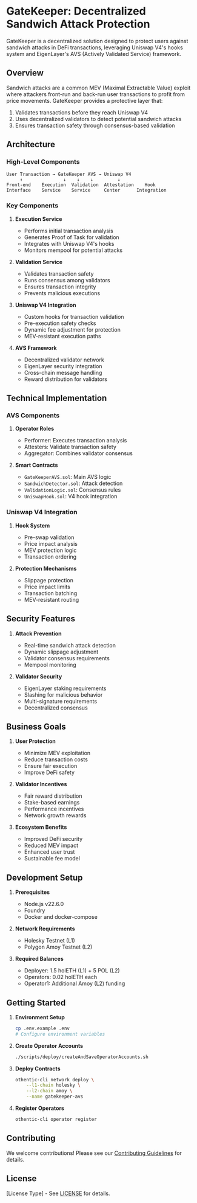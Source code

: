 # GateKeeper: Decentralized Sandwich Attack Protection

GateKeeper is a decentralized solution designed to protect users against sandwich attacks in DeFi transactions, leveraging Uniswap V4's hooks system and EigenLayer's AVS (Actively Validated Service) framework.

## Overview

Sandwich attacks are a common MEV (Maximal Extractable Value) exploit where attackers front-run and back-run user transactions to profit from price movements. GateKeeper provides a protective layer that:

1. Validates transactions before they reach Uniswap V4
2. Uses decentralized validators to detect potential sandwich attacks
3. Ensures transaction safety through consensus-based validation

## Architecture

### High-Level Components

```
User Transaction → GateKeeper AVS → Uniswap V4
     ↑               ↓    ↓    ↓         ↓
Front-end    Execution  Validation  Attestation    Hook
Interface    Service    Service     Center      Integration
```

### Key Components

1. **Execution Service**
   - Performs initial transaction analysis
   - Generates Proof of Task for validation
   - Integrates with Uniswap V4's hooks
   - Monitors mempool for potential attacks

2. **Validation Service**
   - Validates transaction safety
   - Runs consensus among validators
   - Ensures transaction integrity
   - Prevents malicious executions

3. **Uniswap V4 Integration**
   - Custom hooks for transaction validation
   - Pre-execution safety checks
   - Dynamic fee adjustment for protection
   - MEV-resistant execution paths

4. **AVS Framework**
   - Decentralized validator network
   - EigenLayer security integration
   - Cross-chain message handling
   - Reward distribution for validators

## Technical Implementation

### AVS Components

1. **Operator Roles**
   - Performer: Executes transaction analysis
   - Attesters: Validate transaction safety
   - Aggregator: Combines validator consensus

2. **Smart Contracts**
   - `GateKeeperAVS.sol`: Main AVS logic
   - `SandwichDetector.sol`: Attack detection
   - `ValidationLogic.sol`: Consensus rules
   - `UniswapHook.sol`: V4 hook integration

### Uniswap V4 Integration

1. **Hook System**
   - Pre-swap validation
   - Price impact analysis
   - MEV protection logic
   - Transaction ordering

2. **Protection Mechanisms**
   - Slippage protection
   - Price impact limits
   - Transaction batching
   - MEV-resistant routing

## Security Features

1. **Attack Prevention**
   - Real-time sandwich attack detection
   - Dynamic slippage adjustment
   - Validator consensus requirements
   - Mempool monitoring

2. **Validator Security**
   - EigenLayer staking requirements
   - Slashing for malicious behavior
   - Multi-signature requirements
   - Decentralized consensus

## Business Goals

1. **User Protection**
   - Minimize MEV exploitation
   - Reduce transaction costs
   - Ensure fair execution
   - Improve DeFi safety

2. **Validator Incentives**
   - Fair reward distribution
   - Stake-based earnings
   - Performance incentives
   - Network growth rewards

3. **Ecosystem Benefits**
   - Improved DeFi security
   - Reduced MEV impact
   - Enhanced user trust
   - Sustainable fee model

## Development Setup

1. **Prerequisites**
   - Node.js v22.6.0
   - Foundry
   - Docker and docker-compose

2. **Network Requirements**
   - Holesky Testnet (L1)
   - Polygon Amoy Testnet (L2)

3. **Required Balances**
   - Deployer: 1.5 holETH (L1) + 5 POL (L2)
   - Operators: 0.02 holETH each
   - Operator1: Additional Amoy (L2) funding

## Getting Started

1. **Environment Setup**
   ```bash
   cp .env.example .env
   # Configure environment variables
   ```

2. **Create Operator Accounts**
   ```bash
   ./scripts/deploy/createAndSaveOperatorAccounts.sh
   ```

3. **Deploy Contracts**
   ```bash
   othentic-cli network deploy \
       --l1-chain holesky \
       --l2-chain amoy \
       --name gatekeeper-avs
   ```

4. **Register Operators**
   ```bash
   othentic-cli operator register
   ```

## Contributing

We welcome contributions! Please see our [Contributing Guidelines](CONTRIBUTING.md) for details.

## License

[License Type] - See [LICENSE](LICENSE) for details.